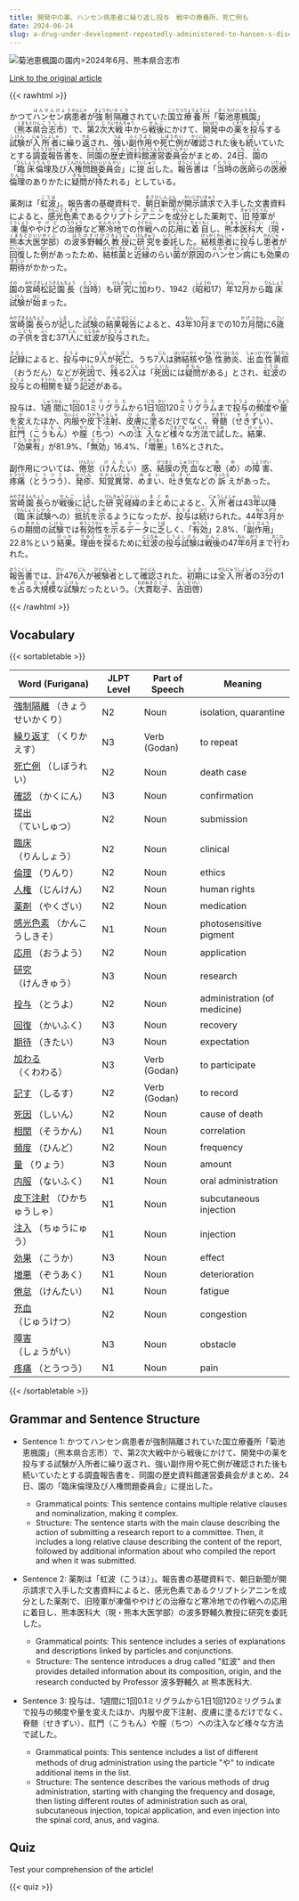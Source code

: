 ```yaml
---
title: 開発中の薬、ハンセン病患者に繰り返し投与　戦中の療養所、死亡例も
date: 2024-06-24
slug: a-drug-under-development-repeatedly-administered-to-hansen-s-disease-patients-with-deaths-reported-at-wartime-sanatoriums
---
```


![菊池恵楓園の園内=2024年6月、熊本県合志市](https://www.asahicom.jp/imgopt/img/c45694dee9/comm_L/AS20240624002333.jpg "菊池恵楓園の園内=2024年6月、熊本県合志市")

[Link to the original article](https://asahi.com/articles/ASS6S248VS6STIPE00BM.html?iref=comtop_7_03)

{{< rawhtml >}}
<p>かつて<ruby>ハンセン病<rt>はんせんびょう</rt></ruby><ruby>患者<rt>かんじゃ</rt></ruby>が<ruby>強制<rt>きょうせい</rt></ruby><ruby>隔離<rt>かくり</rt></ruby>されていた<ruby>国立<rt>こくりつ</rt></ruby><ruby>療養所<rt>りょうようじょ</rt></ruby>「<ruby>菊池恵楓園<rt>きくちけいふうえん</rt></ruby>」（<ruby>熊本県<rt>くまもとけん</rt></ruby><ruby>合志市<rt>ごうしし</rt></ruby>）で、<ruby>第<rt>だい</rt></ruby>2<ruby>次<rt>じ</rt></ruby><ruby>大戦<rt>たいせん</rt></ruby><ruby>中<rt>ちゅう</rt></ruby>から<ruby>戦後<rt>せんご</rt></ruby>にかけて、<ruby>開発<rt>かいはつ</rt></ruby>中の<ruby>薬<rt>くすり</rt></ruby>を<ruby>投与<rt>とうよ</rt></ruby>する<ruby>試験<rt>しけん</rt></ruby>が<ruby>入所者<rt>にゅうしょしゃ</rt></ruby>に<ruby>繰<rt>く</rt></ruby>り<ruby>返<rt>かえ</rt></ruby>され、<ruby>強<rt>つよ</rt></ruby>い<ruby>副作用<rt>ふくさよう</rt></ruby>や<ruby>死亡例<rt>しぼうれい</rt></ruby>が<ruby>確認<rt>かくにん</rt></ruby>された<ruby>後<rt>ご</rt></ruby>も<ruby>続<rt>つづ</rt></ruby>いていたとする<ruby>調査<rt>ちょうさ</rt></ruby><ruby>報告書<rt>ほうこくしょ</rt></ruby>を、<ruby>同園<rt>どうえん</rt></ruby>の<ruby>歴史<rt>れきし</rt></ruby><ruby>資料館<rt>しりょうかん</rt></ruby><ruby>運営<rt>うんえい</rt></ruby><ruby>委員会<rt>いいんかい</rt></ruby>がまとめ、24<ruby>日<rt>にち</rt></ruby>、<ruby>園<rt>えん</rt></ruby>の「<ruby>臨床<rt>りんしょう</rt></ruby><ruby>倫理<rt>りんり</rt></ruby>及び<ruby>人権<rt>じんけん</rt></ruby><ruby>問題<rt>もんだい</rt></ruby><ruby>委員会<rt>いいんかい</rt></ruby>」に<ruby>提出<rt>ていしゅつ</rt></ruby>した。<ruby>報告書<rt>ほうこくしょ</rt></ruby>は「<ruby>当時<rt>とうじ</rt></ruby>の<ruby>医師<rt>いし</rt></ruby>らの<ruby>医療<rt>いりょう</rt></ruby><ruby>倫理<rt>りんり</rt></ruby>のありかたに<ruby>疑問<rt>ぎもん</rt></ruby>が<ruby>持<rt>も</rt></ruby>たれる」としている。</p>

<p>薬剤は「<ruby>虹波<rt>こうは</rt></ruby>」。報告書の基礎資料で、<ruby>朝日新聞<rt>あさひしんぶん</rt></ruby>が<ruby>開示請求<rt>かいじせいきゅう</rt></ruby>で入手した文書資料によると、<ruby>感光<rt>かんこう</rt></ruby><ruby>色素<rt>しきそ</rt></ruby>である<ruby>クリプトシアニン<rt>くりぷとしあにん</rt></ruby>を<ruby>成分<rt>せいぶん</rt></ruby>とした薬剤で、<ruby>旧<rt>きゅう</rt></ruby><ruby>陸軍<rt>りくぐん</rt></ruby>が<ruby>凍傷<rt>とうしょう</rt></ruby>や<ruby>やけど<rt>やけど</rt></ruby>の<ruby>治療<rt>ちりょう</rt></ruby>など<ruby>寒冷地<rt>かんれいち</rt></ruby>での<ruby>作戦<rt>さくせん</rt></ruby>への<ruby>応用<rt>おうよう</rt></ruby>に<ruby>着目<rt>ちゃくもく</rt></ruby>し、<ruby>熊本医科大<rt>くまもといかだい</rt></ruby>（<ruby>現<rt>げん</rt></ruby>・<ruby>熊本大医学部<rt>くまもとだいいがくぶ</rt></ruby>）の<ruby>波多野輔久<rt>はたのすけひさ</rt></ruby><ruby>教授<rt>きょうじゅ</rt></ruby>に<ruby>研究<rt>けんきゅう</rt></ruby>を<ruby>委託<rt>いたく</rt></ruby>した。<ruby>結核<rt>けっかく</rt></ruby><ruby>患者<rt>かんじゃ</rt></ruby>に<ruby>投与<rt>とうよ</rt></ruby>し<ruby>患者<rt>かんじゃ</rt></ruby>が<ruby>回復<rt>かいふく</rt></ruby>した<ruby>例<rt>れい</rt></ruby>があったため、<ruby>結核菌<rt>けっかくきん</rt></ruby>と<ruby>近縁<rt>きんえん</rt></ruby>のらい<ruby>菌<rt>きん</rt></ruby>が<ruby>原因<rt>げんいん</rt></ruby>の<ruby>ハンセン病<rt>はんせんびょう</rt></ruby>にも<ruby>効果<rt>こうか</rt></ruby>の<ruby>期待<rt>きたい</rt></ruby>がかかった。</p>

<p><ruby>園<rt>その</rt></ruby>の<ruby>宮崎<rt>みやざき</rt></ruby><ruby>松記<rt>しょうき</rt></ruby><ruby>園長<rt>えんちょう</rt></ruby>（<ruby>当時<rt>とうじ</rt></ruby>）も<ruby>研究<rt>けんきゅう</rt></ruby>に<ruby>加<rt>くわ</rt></ruby>わり、1942（<ruby>昭和<rt>しょうわ</rt></ruby>17）<ruby>年<rt>ねん</rt></ruby>12<ruby>月<rt>がつ</rt></ruby>から<ruby>臨床<rt>りんしょう</rt></ruby><ruby>試験<rt>しけん</rt></ruby>が<ruby>始<rt>はじ</rt></ruby>まった。</p>

<p><ruby>宮崎<rt>みやざき</rt></ruby><ruby>園長<rt>えんちょう</rt></ruby>らが<ruby>記<rt>しる</rt></ruby>した<ruby>試験<rt>しけん</rt></ruby>の<ruby>結果<rt>けっか</rt></ruby><ruby>報告<rt>ほうこく</rt></ruby>によると、43<ruby>年<rt>ねん</rt></ruby>10<ruby>月<rt>がつ</rt></ruby>までの10<ruby>カ月<rt>かげつ</rt></ruby><ruby>間<rt>かん</rt></ruby>に6<ruby>歳<rt>さい</rt></ruby>の<ruby>子供<rt>こども</rt></ruby>を<ruby>含<rt>ふく</rt></ruby>む371<ruby>人<rt>にん</rt></ruby>に<ruby>虹波<rt>にじなみ</rt></ruby>が<ruby>投与<rt>とうよ</rt></ruby>された。</p>

<p><ruby>記録<rt>きろく</rt></ruby>によると、<ruby>投与<rt>とうよ</rt></ruby>中に9<ruby>人<rt>にん</rt></ruby>が<ruby>死亡<rt>しぼう</rt></ruby>。うち7<ruby>人<rt>にん</rt></ruby>は<ruby>肺結核<rt>はいけっかく</rt></ruby>や<ruby>急性<rt>きゅうせい</rt></ruby><ruby>肺炎<rt>はいえん</rt></ruby>、<ruby>出血性<rt>しゅっけつせい</rt></ruby><ruby>黄疸<rt>おうだん</rt></ruby>（おうだん）などが<ruby>死因<rt>しいん</rt></ruby>で、<ruby>残<rt>のこ</rt></ruby>る2<ruby>人<rt>にん</rt></ruby>は「<ruby>死因<rt>しいん</rt></ruby>には<ruby>疑問<rt>ぎもん</rt></ruby>がある」とされ、<ruby>虹波<rt>こうは</rt></ruby>の<ruby>投与<rt>とうよ</rt></ruby>との<ruby>相関<rt>そうかん</rt></ruby>を<ruby>疑<rt>うたが</rt></ruby>う<ruby>記述<rt>きじゅつ</rt></ruby>がある。</p>

<p>投与は、1<ruby>週間<rt>しゅうかん</rt></ruby>に1<ruby>回<rt>かい</rt></ruby>0.1<ruby>ミリグラム<rt>みりぐらむ</rt></ruby>から1<ruby>日<rt>にち</rt></ruby>1<ruby>回<rt>かい</rt></ruby>120<ruby>ミリグラム<rt>みりぐらむ</rt></ruby>まで<ruby>投与<rt>とうよ</rt></ruby>の<ruby>頻度<rt>ひんど</rt></ruby>や<ruby>量<rt>りょう</rt></ruby>を<ruby>変<rt>か</rt></ruby>えたほか、<ruby>内服<rt>ないふく</rt></ruby>や<ruby>皮下注射<rt>ひかちゅうしゃ</rt></ruby>、<ruby>皮膚<rt>ひふ</rt></ruby>に<ruby>塗<rt>ぬ</rt></ruby>るだけでなく、<ruby>脊髄<rt>せきずい</rt></ruby>（<ruby>せきずい<rt>せきずい</rt></ruby>）、<ruby>肛門<rt>こうもん</rt></ruby>（<ruby>こうもん<rt>こうもん</rt></ruby>）や<ruby>膣<rt>ちつ</rt></ruby>（<ruby>ちつ<rt>ちつ</rt></ruby>）への<ruby>注入<rt>ちゅうにゅう</rt></ruby>など<ruby>様々<rt>さまざま</rt></ruby>な<ruby>方法<rt>ほうほう</rt></ruby>で<ruby>試<rt>ため</rt></ruby>した。<ruby>結果<rt>けっか</rt></ruby>、「<ruby>効果<rt>こうか</rt></ruby><ruby>有<rt>あり</rt></ruby>」が81.9%、「<ruby>無効<rt>むこう</rt></ruby>」16.4%、「<ruby>増悪<rt>ぞうあく</rt></ruby>」1.6%とされた。</p>

<p>副作用については、<ruby>倦怠<rt>けんたい</rt></ruby>（<ruby>けんたい<rt>けんたい</rt></ruby>）感、<ruby>結膜<rt>けつまく</rt></ruby>の<ruby>充血<rt>じゅうけつ</rt></ruby>など<ruby>眼<rt>め</rt></ruby>（<ruby>め<rt>め</rt></ruby>）の<ruby>障害<rt>しょうがい</rt></ruby>、<ruby>疼痛<rt>とうつう</rt></ruby>（<ruby>とうつう<rt>とうつう</rt></ruby>）、<ruby>発疹<rt>はっしん</rt></ruby>、<ruby>知覚<rt>ちかく</rt></ruby><ruby>異常<rt>いじょう</rt></ruby>、<ruby>めまい<rt>めまい</rt></ruby>、<ruby>吐き気<rt>はきけ</rt></ruby>などの<ruby>訴<rt>うったえ</rt></ruby>えがあった。</p>

<p><ruby>宮崎<rt>みやざき</rt></ruby><ruby>園長<rt>えんちょう</rt></ruby>らが<ruby>戦後<rt>せんご</rt></ruby>に<ruby>記<rt>しる</rt></ruby>した<ruby>研究<rt>けんきゅう</rt></ruby><ruby>経緯<rt>けいい</rt></ruby>の<ruby>まとめ<rt>まとめ</rt></ruby>によると、<ruby>入所者<rt>にゅうしょしゃ</rt></ruby>は43<ruby>年<rt>ねん</rt></ruby>以降（<ruby>臨床<rt>りんしょう</rt></ruby><ruby>試験<rt>しけん</rt></ruby>への）<ruby>抵抗<rt>ていこう</rt></ruby>を<ruby>示<rt>しめ</rt></ruby>るようになったが、<ruby>投与<rt>とうよ</rt></ruby>は<ruby>続<rt>つづ</rt></ruby>けられた。44<ruby>年<rt>ねん</rt></ruby>3<ruby>月<rt>がつ</rt></ruby>からの<ruby>期間<rt>きかん</rt></ruby>の<ruby>試験<rt>しけん</rt></ruby>では<ruby>有効性<rt>ゆうこうせい</rt></ruby>を<ruby>示<rt>しめ</rt></ruby>る<ruby>データ<rt>でーた</rt></ruby>に<ruby>乏<rt>とぼ</rt></ruby>しく、「<ruby>有効<rt>ゆうこう</rt></ruby>」2.8%、「<ruby>副作用<rt>ふくさよう</rt></ruby>」22.8%という<ruby>結果<rt>けっか</rt></ruby>。<ruby>理由<rt>りゆう</rt></ruby>を<ruby>探<rt>さが</rt></ruby>るために<ruby>虹波<rt>にじなみ</rt></ruby>の<ruby>投与<rt>とうよ</rt></ruby><ruby>試験<rt>しけん</rt></ruby>は<ruby>戦後<rt>せんご</rt></ruby>の47<ruby>年<rt>ねん</rt></ruby>6<ruby>月<rt>がつ</rt></ruby>まで<ruby>行<rt>おこな</rt></ruby>われた。</p>

<p><ruby>報告書<rt>ほうこくしょ</rt></ruby>では、<ruby>計<rt>けい</rt></ruby>476<ruby>人<rt>にん</rt></ruby>が<ruby>被験者<rt>ひけんしゃ</rt></ruby>として<ruby>確認<rt>かくにん</rt></ruby>された。<ruby>初期<rt>しょき</rt></ruby>には<ruby>全<rt>ぜん</rt></ruby><ruby>入所者<rt>にゅうしょしゃ</rt></ruby>の3<ruby>分<rt>ぶん</rt></ruby>の1を<ruby>占<rt>しめ</rt></ruby>る<ruby>大規模<rt>だいきぼ</rt></ruby>な<ruby>試験<rt>しけん</rt></ruby>だったという。（<ruby>大貫<rt>おおぬき</rt></ruby><ruby>聡子<rt>さとこ</rt></ruby>、<ruby>吉田<rt>よしだ</rt></ruby><ruby>啓<rt>けい</rt></ruby>）</p>
{{< /rawhtml >}}

## Vocabulary


{{< sortabletable >}}

| Word (Furigana) | JLPT Level | Part of Speech | Meaning |
|-----------------|------------|---------------|---------|
|[強制隔離](https://jisho.org/search/%E5%BC%B7%E5%88%B6%E9%9A%94%E9%9B%A2) （きょうせいかくり）| N2 | Noun | isolation, quarantine |
|[繰り返す](https://jisho.org/search/%E7%B9%B0%E3%82%8A%E8%BF%94%E3%81%99) （くりかえす）| N3 | Verb (Godan) | to repeat |
|[死亡例](https://jisho.org/search/%E6%AD%BB%E4%BA%A1%E4%BE%8B) （しぼうれい）| N2 | Noun | death case |
|[確認](https://jisho.org/search/%E7%A2%BA%E8%AA%8D) （かくにん）| N3 | Noun | confirmation |
|[提出](https://jisho.org/search/%E6%8F%90%E5%87%BA) （ていしゅつ）| N2 | Noun | submission |
|[臨床](https://jisho.org/search/%E8%87%A8%E5%BA%8A) （りんしょう）| N2 | Noun | clinical |
|[倫理](https://jisho.org/search/%E5%80%AB%E7%90%86) （りんり）| N2 | Noun | ethics |
|[人権](https://jisho.org/search/%E4%BA%BA%E6%A8%A9) （じんけん）| N2 | Noun | human rights |
|[薬剤](https://jisho.org/search/%E8%96%AC%E5%89%A4) （やくざい）| N2 | Noun | medication |
|[感光色素](https://jisho.org/search/%E6%84%9F%E5%85%89%E8%89%B2%E7%B4%A0) （かんこうしきそ）| N1 | Noun | photosensitive pigment |
|[応用](https://jisho.org/search/%E5%BF%9C%E7%94%A8) （おうよう）| N2 | Noun | application |
|[研究](https://jisho.org/search/%E7%A0%94%E7%A9%B6) （けんきゅう）| N3 | Noun | research |
|[投与](https://jisho.org/search/%E6%8A%95%E4%B8%8E) （とうよ）| N2 | Noun | administration (of medicine) |
|[回復](https://jisho.org/search/%E5%9B%9E%E5%BE%A9) （かいふく）| N3 | Noun | recovery |
|[期待](https://jisho.org/search/%E6%9C%9F%E5%BE%85) （きたい）| N3 | Noun | expectation |
|[加わる](https://jisho.org/search/%E5%8A%A0%E3%82%8F%E3%82%8B) （くわわる）| N3 | Verb (Godan) | to participate |
|[記す](https://jisho.org/search/%E8%A8%98%E3%81%99) （しるす）| N2 | Verb (Godan) | to record |
|[死因](https://jisho.org/search/%E6%AD%BB%E5%9B%A0) （しいん）| N2 | Noun | cause of death |
|[相関](https://jisho.org/search/%E7%9B%B8%E9%96%A2) （そうかん）| N1 | Noun | correlation |
|[頻度](https://jisho.org/search/%E9%A0%BB%E5%BA%A6) （ひんど）| N2 | Noun | frequency |
|[量](https://jisho.org/search/%E9%87%8F) （りょう）| N3 | Noun | amount |
|[内服](https://jisho.org/search/%E5%86%85%E6%9C%8D) （ないふく）| N1 | Noun | oral administration |
|[皮下注射](https://jisho.org/search/%E7%9A%AE%E4%B8%8B%E6%B3%A8%E5%B0%84) （ひかちゅうしゃ）| N1 | Noun | subcutaneous injection |
|[注入](https://jisho.org/search/%E6%B3%A8%E5%85%A5) （ちゅうにゅう）| N1 | Noun | injection |
|[効果](https://jisho.org/search/%E5%8A%B9%E6%9E%9C) （こうか）| N3 | Noun | effect |
|[増悪](https://jisho.org/search/%E5%A2%97%E6%82%AA) （ぞうあく）| N1 | Noun | deterioration |
|[倦怠](https://jisho.org/search/%E5%80%A6%E6%80%A0) （けんたい）| N1 | Noun | fatigue |
|[充血](https://jisho.org/search/%E5%85%85%E8%A1%80) （じゅうけつ）| N2 | Noun | congestion |
|[障害](https://jisho.org/search/%E9%9A%9C%E5%AE%B3) （しょうがい）| N3 | Noun | obstacle |
|[疼痛](https://jisho.org/search/%E7%96%BC%E7%97%9B) （とうつう）| N1 | Noun | pain |

{{< /sortabletable >}}


## Grammar and Sentence Structure

- Sentence 1:
  かつてハンセン病患者が強制隔離されていた国立療養所「菊池恵楓園」（熊本県合志市）で、第2次大戦中から戦後にかけて、開発中の薬を投与する試験が入所者に繰り返され、強い副作用や死亡例が確認された後も続いていたとする調査報告書を、同園の歴史資料館運営委員会がまとめ、24日、園の「臨床倫理及び人権問題委員会」に提出した。

  - Grammatical points: This sentence contains multiple relative clauses and nominalization, making it complex.
  - Structure: The sentence starts with the main clause describing the action of submitting a research report to a committee. Then, it includes a long relative clause describing the content of the report, followed by additional information about who compiled the report and when it was submitted.

- Sentence 2:
  薬剤は「虹波（こうは）」。報告書の基礎資料で、朝日新聞が開示請求で入手した文書資料によると、感光色素であるクリプトシアニンを成分とした薬剤で、旧陸軍が凍傷ややけどの治療など寒冷地での作戦への応用に着目し、熊本医科大（現・熊本大医学部）の波多野輔久教授に研究を委託した。

  - Grammatical points: This sentence includes a series of explanations and descriptions linked by particles and conjunctions.
  - Structure: The sentence introduces a drug called "虹波" and then provides detailed information about its composition, origin, and the research conducted by Professor 波多野輔久 at 熊本医科大.

- Sentence 3:
  投与は、1週間に1回0.1ミリグラムから1日1回120ミリグラムまで投与の頻度や量を変えたほか、内服や皮下注射、皮膚に塗るだけでなく、脊髄（せきずい）、肛門（こうもん）や膣（ちつ）への注入など様々な方法で試した。

  - Grammatical points: This sentence includes a list of different methods of drug administration using the particle "や" to indicate additional items in the list.
  - Structure: The sentence describes the various methods of drug administration, starting with changing the frequency and dosage, then listing different routes of administration such as oral, subcutaneous injection, topical application, and even injection into the spinal cord, anus, and vagina.

## Quiz

Test your comprehension of the article!

{{< quiz >}}